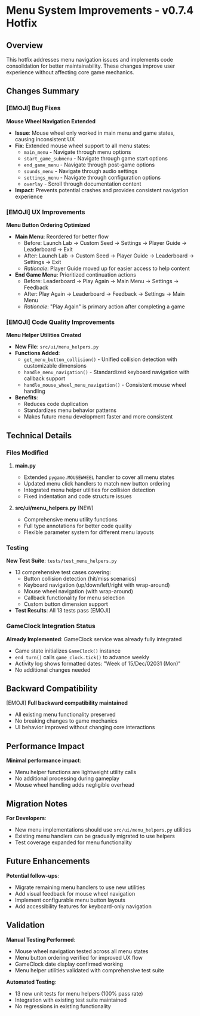 # Menu System Improvements - v0.7.4 Hotfix

## Overview

This hotfix addresses menu navigation issues and implements code consolidation for better maintainability. These changes improve user experience without affecting core game mechanics.

## Changes Summary

### [EMOJI] Bug Fixes

**Mouse Wheel Navigation Extended**
- **Issue**: Mouse wheel only worked in main menu and game states, causing inconsistent UX
- **Fix**: Extended mouse wheel support to all menu states:
  - `main_menu` - Navigate through menu options
  - `start_game_submenu` - Navigate through game start options  
  - `end_game_menu` - Navigate through post-game options
  - `sounds_menu` - Navigate through audio settings
  - `settings_menu` - Navigate through configuration options
  - `overlay` - Scroll through documentation content
- **Impact**: Prevents potential crashes and provides consistent navigation experience

### [EMOJI] UX Improvements

**Menu Button Ordering Optimized**
- **Main Menu**: Reordered for better flow
  - Before: Launch Lab -> Custom Seed -> Settings -> Player Guide -> Leaderboard -> Exit
  - After: Launch Lab -> Custom Seed -> Player Guide -> Leaderboard -> Settings -> Exit
  - *Rationale*: Player Guide moved up for easier access to help content
- **End Game Menu**: Prioritized continuation actions
  - Before: Leaderboard -> Play Again -> Main Menu -> Settings -> Feedback
  - After: Play Again -> Leaderboard -> Feedback -> Settings -> Main Menu
  - *Rationale*: "Play Again" is primary action after completing a game

### [EMOJI] Code Quality Improvements

**Menu Helper Utilities Created**
- **New File**: `src/ui/menu_helpers.py`
- **Functions Added**:
  - `get_menu_button_collision()` - Unified collision detection with customizable dimensions
  - `handle_menu_navigation()` - Standardized keyboard navigation with callback support
  - `handle_mouse_wheel_menu_navigation()` - Consistent mouse wheel handling
- **Benefits**: 
  - Reduces code duplication
  - Standardizes menu behavior patterns
  - Makes future menu development faster and more consistent

## Technical Details

### Files Modified

1. **main.py**
   - Extended `pygame.MOUSEWHEEL` handler to cover all menu states
   - Updated menu click handlers to match new button ordering
   - Integrated menu helper utilities for collision detection
   - Fixed indentation and code structure issues

2. **src/ui/menu_helpers.py** (NEW)
   - Comprehensive menu utility functions
   - Full type annotations for better code quality
   - Flexible parameter system for different menu layouts

### Testing

**New Test Suite**: `tests/test_menu_helpers.py`
- 13 comprehensive test cases covering:
  - Button collision detection (hit/miss scenarios)
  - Keyboard navigation (up/down/left/right with wrap-around)
  - Mouse wheel navigation (with wrap-around)
  - Callback functionality for menu selection
  - Custom button dimension support
- **Test Results**: All 13 tests pass [EMOJI]

### GameClock Integration Status

**Already Implemented**: GameClock service was already fully integrated
- Game state initializes `GameClock()` instance
- `end_turn()` calls `game_clock.tick()` to advance weekly
- Activity log shows formatted dates: "Week of 15/Dec/02031 (Mon)"
- No additional changes needed

## Backward Compatibility

[EMOJI] **Full backward compatibility maintained**
- All existing menu functionality preserved
- No breaking changes to game mechanics
- UI behavior improved without changing core interactions

## Performance Impact

**Minimal performance impact**:
- Menu helper functions are lightweight utility calls
- No additional processing during gameplay
- Mouse wheel handling adds negligible overhead

## Migration Notes

**For Developers**:
- New menu implementations should use `src/ui/menu_helpers.py` utilities
- Existing menu handlers can be gradually migrated to use helpers
- Test coverage expanded for menu functionality

## Future Enhancements

**Potential follow-ups**:
- Migrate remaining menu handlers to use new utilities
- Add visual feedback for mouse wheel navigation
- Implement configurable menu button layouts
- Add accessibility features for keyboard-only navigation

## Validation

**Manual Testing Performed**:
- Mouse wheel navigation tested across all menu states
- Menu button ordering verified for improved UX flow
- GameClock date display confirmed working
- Menu helper utilities validated with comprehensive test suite

**Automated Testing**:
- 13 new unit tests for menu helpers (100% pass rate)
- Integration with existing test suite maintained
- No regressions in existing functionality
